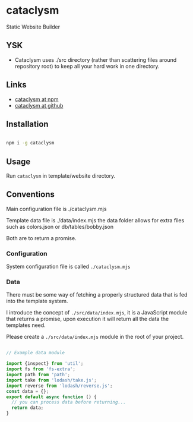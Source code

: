 # cataclysm
Static Website Builder

## YSK

- Cataclysm uses ./src directory (rather than scattering files around repository root) to keep all your hard work in one directory.

## Links

- [cataclysm at npm](https://www.npmjs.com/package/cataclysm)
- [cataclysm at github](https://github.com/catpea/cataclysm)

## Installation

```sh

npm i -g cataclysm

```

## Usage

Run ```cataclysm``` in template/website directory.

## Conventions

Main configuration file is ./cataclysm.mjs

Template data file is ./data/index.mjs the data folder allows for extra files such as colors.json or db/tables/bobby.json

Both are to return a promise.

### Configuration

System configuration file is called ```./cataclysm.mjs```

### Data

There must be some way of fetching a properly structured data that is fed into the template system.

I introduce the concept of ```./src/data/index.mjs```, it is a JavaScript module that returns a promise, upon execution it will return all the data the templates need.

Please create a ```./src/data/index.mjs``` module in the root of your project.

```JavaScript

// Example data module

import {inspect} from 'util';
import fs from 'fs-extra';
import path from 'path';
import take from 'lodash/take.js';
import reverse from 'lodash/reverse.js';
const data = {};
export default async function () {
  // you can process data before returning...
  return data;
}

```
